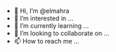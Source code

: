 - 👋 Hi, I’m @elmahra
- 👀 I’m interested in ...
- 🌱 I’m currently learning ...
- 💞️ I’m looking to collaborate on ...
- 📫 How to reach me ...

<!---
elmahra/elmahra is a ✨ special ✨ repository because its `README.md` (this file) appears on your GitHub profile.
You can click the Preview link to take a look at your changes.
--->
